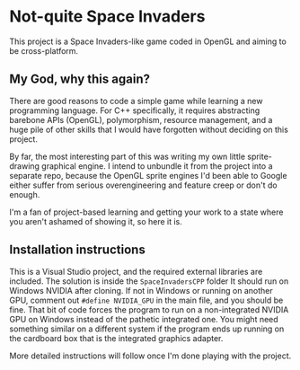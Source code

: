 # Not-quite Space Invaders

This project is a Space Invaders-like game coded in OpenGL and aiming to be cross-platform.

## My God, why this again?

There are good reasons to code a simple game while learning a new programming language. For C++ specifically, it requires abstracting barebone APIs (OpenGL), polymorphism, resource management, and a huge pile of other skills that I would have forgotten without deciding on this project.

By far, the most interesting part of this was writing my own little sprite-drawing graphical engine. I intend to unbundle it from the project into a separate repo, because the OpenGL sprite engines I'd been able to Google either suffer from serious overengineering and feature creep or don't do enough.

I'm a fan of project-based learning and getting your work to a state where you aren't ashamed of showing it, so here it is.

## Installation instructions

This is a Visual Studio project, and the required external libraries are included. The solution is inside the `SpaceInvadersCPP` folder It should run on Windows NVIDIA after cloning. If not in Windows or running on another GPU, comment out `#define NVIDIA_GPU` in the main file, and you should be fine. That bit of code forces the program to run on a non-integrated NVIDIA GPU on Windows instead of the pathetic integrated one. You might need something similar on a different system if the program ends up running on the cardboard box that is the integrated graphics adapter.

More detailed instructions will follow once I'm done playing with the project.
